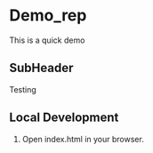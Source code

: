 # Demo_rep
This is a quick demo
## SubHeader

Testing 

## Local Development
1. Open index.html in your browser.